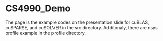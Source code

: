 # CS4990_Demo
The page is the example codes on the presentation slide for cuBLAS, cuSPARSE, and cuSOLVER in the src directory. Additonaly, there are nsys profile example in the profile directory.
